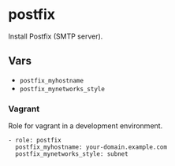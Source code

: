 # postfix

Install Postfix (SMTP server).

## Vars

- `postfix_myhostname`
- `postfix_mynetworks_style`

### Vagrant
Role for vagrant in a development environment.

```
- role: postfix
  postfix_myhostname: your-domain.example.com
  postfix_mynetworks_style: subnet
```